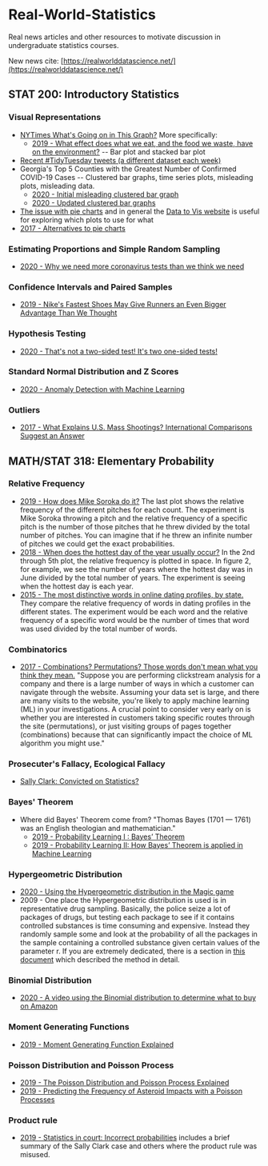 # Real-World-Statistics
Real news articles and other resources to motivate discussion in undergraduate statistics courses.

New news cite: [https://realworlddatascience.net/](https://realworlddatascience.net/)

## STAT 200: Introductory Statistics

### Visual Representations
* [NYTimes What's Going on in This Graph?](https://www.nytimes.com/column/whats-going-on-in-this-graph) More specifically:
  * [2019 - What effect does what we eat, and the food we waste, have on the environment?](https://www.nytimes.com/2019/12/05/learning/whats-going-on-in-this-graph-dec-11-2019.html) -- Bar plot and stacked bar plot
* [Recent #TidyTuesday tweets (a different dataset each week)](https://nsgrantham.shinyapps.io/tidytuesdayrocks/?_ga=2.251706177.951614769.1592282974-1979553968.1592282974)
* Georgia's Top 5 Counties with the Greatest Number of Confirmed COVID-19 Cases -- Clustered bar graphs, time series plots, misleading plots, misleading data.
  * [2020 - Initial misleading clustered bar graph](https://www.vox.com/covid-19-coronavirus-us-response-trump/2020/5/18/21262265/georgia-covid-19-cases-declining-reopening)
  * [2020 - Updated clustered bar graphs](https://www.gpbnews.org/post/georgia-s-gaffe-prone-covid-19-dashboard-useful-if-you-know-where-look)
* [The issue with pie charts](https://www.data-to-viz.com/caveat/pie.html) and in general the [Data to Vis website](https://www.data-to-viz.com/#explore) is useful for exploring which plots to use for what
* [2017 - Alternatives to pie charts](https://dataviz.love/2017/03/17/alternative-chart-types-pie-chart/)

### Estimating Proportions and Simple Random Sampling
* [2020 - Why we need more coronavirus tests than we think we need](https://rss.onlinelibrary.wiley.com/doi/full/10.1111/1740-9713.01398)

### Confidence Intervals and Paired Samples
* [2019 - Nike's Fastest Shoes May Give Runners an Even Bigger Advantage Than We Thought](https://www.nytimes.com/interactive/2019/12/13/upshot/nike-vaporfly-next-percent-shoe-estimates.html)

### Hypothesis Testing
* [2020 - That's not a two-sided test! It's two one-sided tests!](https://www.researchgate.net/publication/341725597_That%27s_Not_a_Two-Sided_Test_It%27s_Two_One-Sided_Tests)

### Standard Normal Distribution and Z Scores
* [2020 - Anomaly Detection with Machine Learning](https://www.ericsson.com/en/blog/2020/4/anomaly-detection-with-machine-learning)

### Outliers
* [2017 - What Explains U.S. Mass Shootings? International Comparisons Suggest an Answer](https://www.nytimes.com/2017/11/07/world/americas/mass-shootings-us-international.html)

## MATH/STAT 318: Elementary Probability

### Relative Frequency
* [2019 - How does Mike Soroka do it?](https://blogs.fangraphs.com/how-does-mike-soroka-do-it/) The last plot shows the relative frequency of the different pitches for each count. The experiment is Mike Soroka throwing a pitch and the relative frequency of a specific pitch is the number of those pitches that he threw divided by the total number of pitches. You can imagine that if he threw an infinite number of pitches we could get the exact probabilities.
* [2018 - When does the hottest day of the year usually occur?](https://www.forbes.com/sites/brianbrettschneider/2018/07/08/when-does-the-hottest-day-of-the-year-usually-occur/#36f132e3548c) In the 2nd through 5th plot, the relative frequency is plotted in space. In figure 2, for example, we see the number of years where the hottest day was in June divided by the total number of years. The experiment is seeing when the hottest day is each year.
* [2015 - The most distinctive words in online dating profiles, by state.](https://www.vox.com/2015/4/23/8479241/map-online-dating-profile) They compare the relative frequency of words in dating profiles in the different states. The experiment would be each word and the relative frequency of a specific word would be the number of times that word was used divided by the total number of words.

### Combinatorics
* [2017 - Combinations? Permutations? Those words don't mean what you think they mean.](https://www.theregister.com/2017/10/18/common_analytics_machine_learning_mistakes_2/?utm_source=rss&utm_medium=Sendible&utm_campaign=RSS) "Suppose you are performing clickstream analysis for a company and there is a large number of ways in which a customer can navigate through the website. Assuming your data set is large, and there are many visits to the website, you're likely to apply machine learning (ML) in your investigations. A crucial point to consider very early on is whether you are interested in customers taking specific routes through the site (permutations), or just visiting groups of pages together (combinations) because that can significantly impact the choice of ML algorithm you might use."

### Prosecuter's Fallacy, Ecological Fallacy
* [Sally Clark: Convicted on Statistics?](https://understandinguncertainty.org/node/545)

### Bayes' Theorem
* Where did Bayes' Theorem come from? "Thomas Bayes (1701 — 1761) was an English theologian and mathematician." 
  * [2019 - Probability Learning I : Bayes’ Theorem](https://towardsdatascience.com/probability-learning-i-bayes-theorem-708a4c02909a)
  * [2019 - Probability Learning II: How Bayes’ Theorem is applied in Machine Learning](https://towardsdatascience.com/probability-learning-ii-how-bayes-theorem-is-applied-in-machine-learning-bd747a960962)

### Hypergeometric Distribution
* [2020 - Using the Hypergeometric distribution in the Magic game](https://mtgazone.com/a-guide-to-hypergeometric-calculators/)
* 2009 - One place the Hypergeometric distribution is used is in representative drug sampling. Basically, the police seize a lot of packages of drugs, but testing each package to see if it contains controlled substances is time consuming and expensive. Instead they randomly sample some and look at the probability of all the packages in the sample containing a controlled substance given certain values of the parameter r. If you are extremely dedicated, there is a section in [this document](https://www.unodc.org/documents/scientific/Drug_Sampling.pdf) which described the method in detail.

### Binomial Distribution
* [2020 - A video using the Binomial distribution to determine what to buy on Amazon](https://www.youtube.com/watch?v=8idr1WZ1A7Q&feature=youtu.be)

### Moment Generating Functions
* [2019 - Moment Generating Function Explained](https://towardsdatascience.com/moment-generating-function-explained-27821a739035)

### Poisson Distribution and Poisson Process
* [2019 - The Poisson Distribution and Poisson Process Explained](https://towardsdatascience.com/the-poisson-distribution-and-poisson-process-explained-4e2cb17d459)
* [2019 - Predicting the Frequency of Asteroid Impacts with a Poisson Processes](https://towardsdatascience.com/predicting-the-frequency-of-asteroid-impacts-with-a-poisson-processes-98d483efa61d)

### Product rule
* [2019 - Statistics in court: Incorrect probabilities](https://www.significancemagazine.com/science/622-statistics-in-court-incorrect-probabilities) includes a brief summary of the Sally Clark case and others where the product rule was misused.


